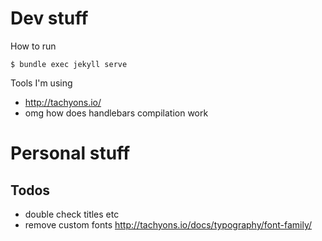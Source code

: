 # Dev stuff

How to run

```
$ bundle exec jekyll serve
```

Tools I'm using

- http://tachyons.io/
- omg how does handlebars compilation work

# Personal stuff

## Todos

- double check titles etc
- remove custom fonts http://tachyons.io/docs/typography/font-family/
